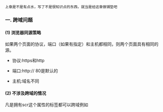 
    上章是不是有点水，写了不是很知识点的东西，就当是给这章做铺垫吧

### 一. 跨域问题

 #### (1) 浏览器同源策略

 如果两个页面的协议，端口（如果有指定）和主机都相同，则两个页面具有相同的源。

 * 协议:https和http

 * 端口:http:// 80是默认的

 * 主机:域名不同

 #### (2) 不涉及跨域的情况

 凡是拥有scr这个属性的标签都可以跨域例如<script> <img> <iframe>

### 二. Cookie Session localStorage 对比

 #### (1) Cookie

 网景公司当时一名员工Lou Montulli，在1994年将“cookies”的概念应用于网络通信，用来解决用户网上购物的购物车历史记录，这就是它的由来，
 目前所有浏览器都支持cookies。

 Cookie 以名/值对形式存储，username=John Doe。

 一个cookie如上4个重要的属性:

 * maxAge:cookie 被客户端保持的时间,单位为(秒),正数表示在指定的秒数后过期被客户端删除,0表示删除此cookie(置空),负数则表示此 cookie
 不会被客户端存储,将在浏览器关闭后清除.

 * domain:cookie可被有效操作的域,可以为ip/hostname等,不过需要声 明:*.abc.com,.abc.com,abc.com这三种方式会有区别,客户端会做简单的匹配.
 多数情况下直接使用abc.com可以接受多级子 域名.只有正确匹配domain的cookie才会被发送给server.

 * secure:是否只允许安全加密url访问,默认为false,如果为true,那么cookie只对https/SSL等加密连接才会发送给server.

 * path:cookie对domain何路径下访问有效,"/"表示domain下根目录中所有请求有效,"/open"表示只对domain /open目录下请求有效,
 如果此path忘记设置,你将遇到一个很尴尬的问题:明明在其他页面设置了cookie输出,但是换个页面却死活不行.

 注意：domain和path是决定可跨域的2个参数.对于domain,"abc.com"则可以在abc.com主域名之下的多级子域名有效,"
 .abc.com"只能在二级域名以及"www.abc.com"下有效,其实客户端只是做了简单的匹配..你可以在此基础上做更多的分级控制.
 path是个有参考意义的属性,对于部分路径下开放访问的系统有意义,比如:abc.com/open下的程序和登录是开放给特殊开发者接入的,
 这里的数据活着cookie需要做一些另类的处理..

 如果创建了一个cookie，并将他发送到浏览器，默认情况下它是一个会话级别的cookie（即存储在浏览器的内存中），用户退出浏览器之后即被删除。
 若希望浏览器将该cookie存储在磁盘上，则需要使用maxAge，并给出一个以秒为单位的时间。将最大时效设为0则是命令浏览器删除该cookie。

 注意：一个WEB站点可以给一个WEB浏览器发送多个Cookie，一个WEB浏览器也可以存储多个WEB站点提供的Cookie。浏览器一般只允许存放300个Cookie，
 每个站点最多存放20个Cookie，每个Cookie的大小限制为4KB。

 #### (2) Session



### 三. 安全问题

 当服务器把用户的登录信息存储在 Cookie 中，攻击者就可以获取到 Cookie 中的信息，再去请求对应服务器，而服务器不能识别是用户还是攻击者，
 这样则会引发安全问题了。

 #### (1) 漏洞

 * CSRF 漏洞



 ### (2) 如何增加安全性

 * 禁止javascript操作cookie（为避免跨域脚本(xss)攻击，通过javascript的document.cookie无法访问带有HttpOnly标记的cookie。）



### 四. 跨域的解决方案

 #### (1) jsonp

 注意：jsonp 的方式只能是 get 请求

 #### (2) iframe

 #### (3) CORS

 #### (4) 代理

### 五. 同源策略限制下Dom查询的正确打开方式

 #### (1) postMessage